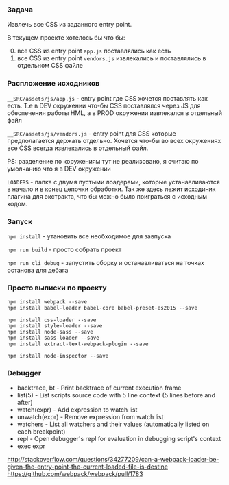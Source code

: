 ### Задача

Извлечь все СSS из заданного entry point.

В текущем проекте хотелось бы что бы:

0. все CSS из entry point `app.js` поставлялись как есть
0. все CSS из entry point `vendors.js` извлекались и поставлялись в отдельном CSS файле

### Распложение исходников

`__SRC/assets/js/app.js` - entry point где CSS хочется поставлять как есть. Т.е в DEV окружении что-бы CSS поставлялся через JS для обеспечения работы HML, а в PROD окружении извлекался в отдельный файл


`__SRC/assets/js/vendors.js` - entry point для CSS которые предполагается держать отдельно. Хочется что-бы во всех окружениях все CSS всегда извлекались в отдельный файл.

PS: разделение по коружениям тут не реализовано, я считаю по умолчанию что я в DEV окружении


`LOADERS` - папка с двумя пустыми лоадерами, которые устанавливаются в начало и в конец цепочки обработки. Так же здесь лежит исходиник плагина для экстракта, что бы можно было поиграться с исходным кодом.

### Запуск

`npm install` - утановить все необходимое для завпуска


`npm run build` - просто собрать проект


`npm run cli_debug` - запустить сборку и останавливаться на точках останова для дебага


### Просто выписки по проекту

```
npm install webpack --save
npm install babel-loader babel-core babel-preset-es2015 --save

npm install css-loader --save
npm install style-loader --save
npm install node-sass --save
npm install sass-loader --save
npm install extract-text-webpack-plugin --save

npm install node-inspector --save
```

### Debugger

* backtrace, bt - Print backtrace of current execution frame
* list(5) - List scripts source code with 5 line context (5 lines before and after)
* watch(expr) - Add expression to watch list
* unwatch(expr) - Remove expression from watch list
* watchers - List all watchers and their values (automatically listed on each breakpoint)
* repl - Open debugger's repl for evaluation in debugging script's context
* exec expr

http://stackoverflow.com/questions/34277209/can-a-webpack-loader-be-given-the-entry-point-the-current-loaded-file-is-destine
https://github.com/webpack/webpack/pull/1783
